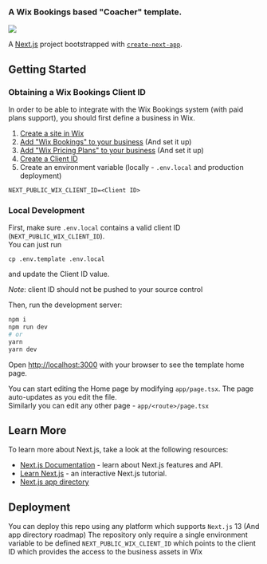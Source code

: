 ### A Wix Bookings based "Coacher" template.
![](docs/template-showcase.gif)


A [Next.js](https://nextjs.org/) project bootstrapped with [`create-next-app`](https://github.com/vercel/next.js/tree/canary/packages/create-next-app).

## Getting Started

### Obtaining a Wix Bookings Client ID
In order to be able to integrate with the Wix Bookings system (with paid plans support), you should first define a business in Wix.
1. [Create a site in Wix](https://www.wix.com/blog/2016/06/how-to-create-website-step-by-step-guide/)
2. [Add "Wix Bookings" to your business](https://support.wix.com/en/wix-bookings/setting-up-wix-bookings) (And set it up)
3. [Add "Wix Pricing Plans" to your business](https://support.wix.com/en/pricing-plans/setting-up-pricing-plans) (And set it up)
4. [Create a Client ID](https://manage.wix.com/account/site-selector?title=Select+a+Wix+business+which+includes+Wix+Bookings+and+Wix+Pricing+Plans&actionUrl=https%3A%2F%2Fwww.wix.com%2F_serverless%2Fserverless-create-client-id-alpha%2Fclient-id%3FmsId%3D%7BmetaSiteId%7D&tpaIdFilter=13d21c63-b5ec-5912-8397-c3a5ddb27a97%2C1522827f-c56c-a5c9-2ac9-00f9e6ae12d3)
5. Create an environment variable (locally - `.env.local` and production deployment)
```dotenv
NEXT_PUBLIC_WIX_CLIENT_ID=<Client ID>
```

### Local Development
First, make sure `.env.local` contains a valid client ID (`NEXT_PUBLIC_WIX_CLIENT_ID`).<br>
You can just run 
```shell
cp .env.template .env.local
```
and update the Client ID value.<br>

*Note*: client ID should not be pushed to your source control 


Then, run the development server:

```bash
npm i
npm run dev
# or
yarn
yarn dev
```

Open [http://localhost:3000](http://localhost:3000) with your browser to see the template home page.

You can start editing the Home page by modifying `app/page.tsx`. The page auto-updates as you edit the file.<br>
Similarly you can edit any other page - `app/<route>/page.tsx`

## Learn More

To learn more about Next.js, take a look at the following resources:

- [Next.js Documentation](https://nextjs.org/docs) - learn about Next.js features and API.
- [Learn Next.js](https://nextjs.org/learn) - an interactive Next.js tutorial.
- [Next.js app directory](https://beta.nextjs.org/docs/app-directory-roadmap)

## Deployment
You can deploy this repo using any platform which supports `Next.js` 13 (And app directory roadmap)
The repository only require a single environment variable to be defined `NEXT_PUBLIC_WIX_CLIENT_ID` which points to the client ID which provides the access to the business assets in Wix
